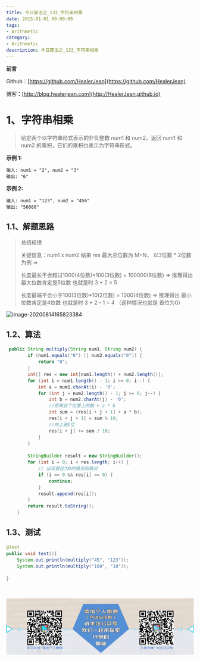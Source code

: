 ```yaml
---
title: 今日算法之_133_字符串相乘
date: 2015-01-01 00:00:00
tags: 
- Arithmetic
category: 
- Arithmetic
description: 今日算法之_133_字符串相乘
---
```


**前言**     

 Github：[https://github.com/HealerJean](https://github.com/HealerJean)         

 博客：[http://blog.healerjean.com](http://HealerJean.github.io)          



# 1、字符串相乘
> 给定两个以字符串形式表示的非负整数 num1 和 num2，返回 num1 和 num2 的乘积，它们的乘积也表示为字符串形式。
>
> 

**示例 1:**

```
输入: num1 = "2", num2 = "3"
输出: "6"
```

**示例 2:**

```
输入: num1 = "123", num2 = "456"
输出: "56088"
```



## 1.1、解题思路 

>  总结规律
>
>  关键信息：num1 x num2 结果 res 最大总位数为 M+N， 以3位数 * 2位数为例 =>          
>
>  长度最长不会超过1000(4位数)*100(3位数) = 100000(6位数) => 推理得出 最大位数肯定是5位数 也就是时 3 + 2 = 5             
>
>  长度最端不会小于100(3位数)*10(2位数)   = 1000(4位数)   => 推理得出 最小位数肯定是4位数 也就是时 3 + 2 - 1 = 4 （这种情况也就是 首位为0）
>
>  

![image-20200814165823384](D:\study\HealerJean.github.io\blogImages\image-20200814165823384.png)



## 1.2、算法

```java
 public String multiply(String num1, String num2) {
        if (num1.equals("0") || num2.equals("0")) {
            return "0";
        }
        int[] res = new int[num1.length() + num2.length()];
        for (int i = num1.length() - 1; i >= 0; i--) {
            int a = num1.charAt(i) - '0';
            for (int j = num2.length() - 1; j >= 0; j--) {
                int b = num2.charAt(j) - '0';
                //原来这个位置上的数 + a * b
                int sum = (res[i + j + 1] + a * b);
                res[i + j + 1] = sum % 10;
                //向上进1位
                res[i + j] += sum / 10;
            }
        }

        StringBuilder result = new StringBuilder();
        for (int i = 0; i < res.length; i++) {
            // 出现首位为0的情况则跳过
            if (i == 0 && res[i] == 0) {
                continue;
            }
            result.append(res[i]);
        }
        return result.toString();
    }
```




## 1.3、测试 

```java
@Test
public void test(){
    System.out.println(multiply("45", "123"));
    System.out.println(multiply("100", "10"));

}
```



​          

![ContactAuthor](https://raw.githubusercontent.com/HealerJean/HealerJean.github.io/master/assets/img/artical_bottom.jpg)



<link rel="stylesheet" href="https://unpkg.com/gitalk/dist/gitalk.css">

<script src="https://unpkg.com/gitalk@latest/dist/gitalk.min.js"></script> 
<div id="gitalk-container"></div>    
 <script type="text/javascript">
    var gitalk = new Gitalk({
		clientID: `1d164cd85549874d0e3a`,
		clientSecret: `527c3d223d1e6608953e835b547061037d140355`,
		repo: `HealerJean.github.io`,
		owner: 'HealerJean',
		admin: ['HealerJean'],
		id: '2ljYgdnK3O69cGE1',
    });
    gitalk.render('gitalk-container');
</script> 


